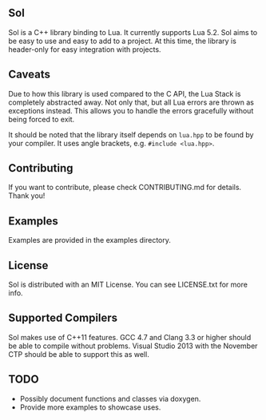 ## Sol

Sol is a C++ library binding to Lua. It currently supports Lua 5.2. Sol aims to be easy to use and easy to add to a project.
At this time, the library is header-only for easy integration with projects.

## Caveats

Due to how this library is used compared to the C API, the Lua Stack is completely abstracted away. Not only that, but all 
Lua errors are thrown as exceptions instead. This allows you to handle the errors gracefully without being forced to exit.

It should be noted that the library itself depends on `lua.hpp` to be found by your compiler. It uses angle brackets, e.g.
`#include <lua.hpp>`. 

## Contributing

If you want to contribute, please check CONTRIBUTING.md for details. Thank you!

## Examples

Examples are provided in the examples directory.

## License

Sol is distributed with an MIT License. You can see LICENSE.txt for more info.

## Supported Compilers

Sol makes use of C++11 features. GCC 4.7 and Clang 3.3 or higher should be able to compile without problems. Visual Studio 
2013 with the November CTP should be able to support this as well.

## TODO

- Possibly document functions and classes via doxygen.
- Provide more examples to showcase uses.
